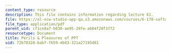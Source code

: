 ```yaml
---
content_type: resource
description: This file contains information regarding lecture 61.
file: https://ol-ocw-studio-app-qa.s3.amazonaws.com/courses/6-170-software-studio-spring-2013/72b78328babff6594b83321a27195d61_MIT6_170S13_61-powerpoint.pdf
file_type: application/pdf
parent_uid: cf1ce8a7-b030-ae95-29fe-ab84f20f3ff2
resourcetype: Document
title: Perils & Pleasures of PPT
uid: 72b78328-babf-f659-4b83-321a27195d61
---
```

